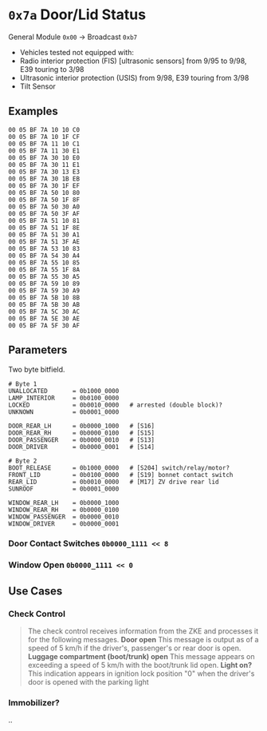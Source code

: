 # `0x7a` Door/Lid Status

General Module `0x00` → Broadcast `0xb7`

- Vehicles tested not equipped with: 
 - Radio interior protection (FIS) [ultrasonic sensors] from 9/95 to 9/98, E39 touring to 3/98
 - Ultrasonic interior protection (USIS) from 9/98, E39 touring from 3/98
 - Tilt Sensor

## Examples
    
    00 05 BF 7A 10 10 C0
    00 05 BF 7A 10 1F CF
    00 05 BF 7A 11 10 C1
    00 05 BF 7A 11 30 E1
    00 05 BF 7A 30 10 E0
    00 05 BF 7A 30 11 E1
    00 05 BF 7A 30 13 E3
    00 05 BF 7A 30 1B EB
    00 05 BF 7A 30 1F EF
    00 05 BF 7A 50 10 80
    00 05 BF 7A 50 1F 8F
    00 05 BF 7A 50 30 A0
    00 05 BF 7A 50 3F AF
    00 05 BF 7A 51 10 81
    00 05 BF 7A 51 1F 8E
    00 05 BF 7A 51 30 A1
    00 05 BF 7A 51 3F AE
    00 05 BF 7A 53 10 83
    00 05 BF 7A 54 30 A4
    00 05 BF 7A 55 10 85
    00 05 BF 7A 55 1F 8A
    00 05 BF 7A 55 30 A5
    00 05 BF 7A 59 10 89
    00 05 BF 7A 59 30 A9
    00 05 BF 7A 5B 10 8B
    00 05 BF 7A 5B 30 AB
    00 05 BF 7A 5C 30 AC
    00 05 BF 7A 5E 30 AE
    00 05 BF 7A 5F 30 AF

## Parameters

Two byte bitfield.
    
    # Byte 1
    UNALLOCATED       = 0b1000_0000
    LAMP_INTERIOR     = 0b0100_0000
    LOCKED            = 0b0010_0000   # arrested (double block)?
    UNKNOWN           = 0b0001_0000
    
    DOOR_REAR_LH      = 0b0000_1000   # [S16]
    DOOR_REAR_RH      = 0b0000_0100   # [S15]
    DOOR_PASSENGER    = 0b0000_0010   # [S13]
    DOOR_DRIVER       = 0b0000_0001   # [S14]

    # Byte 2
    BOOT_RELEASE      = 0b1000_0000   # [S204] switch/relay/motor?
    FRONT_LID         = 0b0100_0000   # [S19] bonnet contact switch
    REAR_LID          = 0b0010_0000   # [M17] ZV drive rear lid
    SUNROOF           = 0b0001_0000
    
    WINDOW_REAR_LH    = 0b0000_1000
    WINDOW_REAR_RH    = 0b0000_0100
    WINDOW_PASSENGER  = 0b0000_0010
    WINDOW_DRIVER     = 0b0000_0001
    
### Door Contact Switches `0b0000_1111 << 8`
 
    
### Window Open `0b0000_1111 << 0`
    

## Use Cases

### Check Control
 
> The check control receives information from the ZKE and processes it for the following messages.
**Door open**This message is output as of a speed of 5 km/h if the driver's, passenger's or rear door is open.**Luggage compartment (boot/trunk) open**This message appears on exceeding a speed of 5 km/h with the boot/trunk lid open.**Light on?**
This indication appears in ignition lock position "0" when the driver's door is opened with the parking light

### Immobilizer?

..